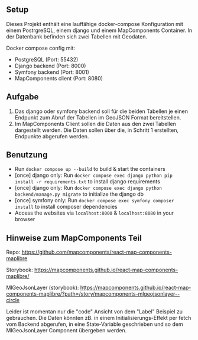 ## Setup

Dieses Projekt enthält eine lauffähige docker-compose Konfiguration mit einem PostrgreSQL, einem django und einem MapComponents Container.
In der Datenbank befinden sich zwei Tabellen mit Geodaten. 


Docker compose config mit:

- PostgreSQL (Port: 55432)
- Django backend (Port: 8000)
- Symfony backend (Port: 8001)
- MapComponents client (Port: 8080)

## Aufgabe

1. Das django oder symfony backend soll für die beiden Tabellen je einen Endpunkt zum Abruf der Tabellen im GeoJSON Format bereitstellen. 
2. Im MapComponents Client sollen die Daten aus den zwei Tabellen dargestellt werden. Die Daten sollen über die, in Schritt 1 erstellten, Endpunkte abgerufen werden.

## Benutzung

- Run `docker compose up --build` to build & start the containers
- [once] django only: Run `docker compose exec django python pip install -r requirements.txt` to install django requirements
- [once] django only: Run `docker compose exec django python backend/manage.py migrate` to initialize the django db
- [once] symfony only: Run `docker compose exec symfony composer install` to install composer dependencies
- Access the websites via `localhost:8000` & `localhost:8080` in your browser

## Hinweise zum MapComponents Teil

Repo: https://github.com/mapcomponents/react-map-components-maplibre

Storybook: https://mapcomponents.github.io/react-map-components-maplibre/

MlGeoJsonLayer (storybook): https://mapcomponents.github.io/react-map-components-maplibre/?path=/story/mapcomponents-mlgeojsonlayer--circle

Leider ist momentan nur die "code" Ansicht von dem "Label" Beispiel zu gebrauchen. Die Daten könnten zB. in einem Initialisierungs-Effekt per fetch vom Backend abgerufen, in eine State-Variable geschrieben und so dem MlGeoJsonLayer Component übergeben werden.
